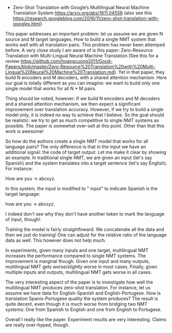 - Zero-Shot Translation with Google’s Multilingual Neural Machine Translation System https://arxiv.org/abs/1611.04558 (also see this https://research.googleblog.com/2016/11/zero-shot-translation-with-googles.html)

This paper addresses an important problem: let us assume we are given N source and M target languages. 
How to build a single NMT system that works well with all translation pairs. This problem has never been attemped before. 
A very close study I am aware of is this paper: Zero-Resource Translation with Multi-Lingual Neural Machine Translation (See this for a review https://github.com/hoangcuong2011/Good-Papers/blob/master/Zero-Resource%20Translation%20with%20Multi-Lingual%20Neural%20Machine%20Translation.md). Yet
in that paper, they build N encoders and M decoders, with a shared attention mechanism. Here our goal is totally different
as you can imagine: we want to build only one single model that works for all N * M pairs.

Thing should be noted, however: If we build N encoders and M decoders and a shared attention mechanism, 
we then expect a significant improvement over translation accuracy. However, if we try to build a single model only, it is 
indeed no way to achieve that I believe. So the goal should be realistic: we try to get as much competitive to single
NMT systems as possible. The paper is somewhat over-sell at this point. Other than that this work is awesome!

So how do the authors create a single NMT model that works for all language pairs? The only difference is that in the input
we have an additional signal: the code of target output. Let me make it clear by showing an example. In traditional single NMT,
we are given an input (let's say Spanish) and the system translates into a target sentence (let's say English). For instance:

How are you -> abcxyz.

In this system, the input is modified to "<es> input" to indicate Spanish is the target language:

<es> how are you -> abcxyz.

I indeed don't see why they don't have another token to mark the language of input, though!

Training the model is fairly straightfoward. We concatenate all the data and then we just do training! One can adjust for the relative ratio of the language data as well.
This however does not help much.

In experiments, given many inputs and one target, multilingual NMT increases the performance compared to single NMT systems. The improvement
is marginal though. Given one input and many outputs, multilingual NMT gets worse/slightly worse in most cases.
Finally, given multiple inputs and outputs, multilingual NMT gets worse in all cases.

The very interesting aspect of the paper is to investigate how well the multilingual NMT produces zero-shot translation.
For instance, let us assume we have data for English-Spanish and English-Portugese. How is translation Spanis-Portugese quality the system produces?
The result is quite decent, even though it is much worse from bridging two NMT systems: One from Spanish to English and one from English to Portugese.

Overall I really like the paper. Experiment results are very interesting. Claims are really over-hyped, though.

